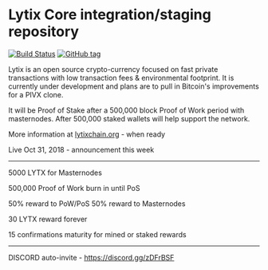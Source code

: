 Lytix Core integration/staging repository
=====================================

[![Build Status](https://travis-ci.org/LytixChain/lytix.png)](https://travis-ci.org/LytixChain/lytix) [![GitHub tag](https://img.shields.io/github/tag/LytixChain/lytix.svg)](https://github.com/lytixchain/lytix/tree/v1.1.4)

Lytix is an open source crypto-currency focused on fast private transactions with low transaction fees & environmental footprint.  It is currently under development and plans are to pull in Bitcoin's improvements for a PIVX clone.

It will be Proof of Stake after a 500,000 block Proof of Work period with masternodes. After 500,000 staked wallets will help support the network. 

More information at [lytixchain.org](http://www.lytixchain.org) - when ready

Live Oct 31, 2018 - announcement this week

------------------------

5000 LYTX for Masternodes

500,000 Proof of Work burn in until PoS

50% reward to PoW/PoS 50% reward to Masternodes

30 LYTX reward forever

15 confirmations maturity for mined or staked rewards

-------------------------


DISCORD auto-invite - https://discord.gg/zDFrBSF
